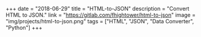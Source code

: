 +++
date = "2018-06-29"
title = "HTML-to-JSON"
description = "Convert HTML to JSON."
link = "https://gitlab.com/fhightower/html-to-json"
image = "img/projects/html-to-json.png"
tags = ["HTML", "JSON", "Data Converter", "Python"]
+++
